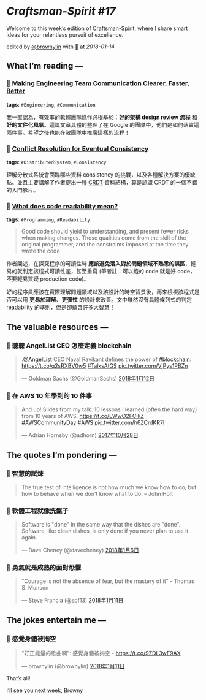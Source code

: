 # *Craftsman-Spirit #17*

Welcome to this week’s edition of [Craftsman-Spirit](https://tinyletter.com/craftsman-spirit), where I share smart ideas for your relentless pursuit of excellence.

edited by [@brownylin](https://twitter.com/brownylin) with 💖 at *2018-01-14*


## **What I’m reading —**

### 🔖 [Making Engineering Team Communication Clearer, Faster, Better](http://firstround.com/review/making-engineering-team-communication-clearer-faster-better/)

**tags**: `#Engineering`, `#Communication`

我一直認為，有效率的軟體團隊協作必根基於：**好的架構 design review 流程** 和 **好的文件化風氣**。這篇文章具體的整理了在 Google 的團隊中，他們是如何落實這兩件事。希望之後也能在敝團隊中推廣這樣的流程！


### 🔖 [Conflict Resolution for Eventual Consistency](https://www.youtube.com/watch?v=yCcWpzY8dIA)

**tags**: `#DistributedSystem`, `#Consistency`

理解分散式系統會面臨哪些資料 consistency 的挑戰，以及各種解決方案的優缺點。並且主要講解了作者提出一種 [CRDT](https://en.wikipedia.org/wiki/Conflict-free_replicated_data_type) 資料結構，算是認識 CRDT 的一個不錯的入門影片。


### 🔖 [What does code readability mean?](http://typicalprogrammer.com/what-does-code-readability-mean)

**tags**: `#Programming`, `#Readability `

> Good code should yield to understanding, and present fewer risks when making changes. Those qualities come from the skill of the original programmer, and the constraints imposed at the time they wrote the code

作者闡述，在探究程序的可讀性時 **應該避免落入對於問題領域不熟悉的誤區**，輕易的就判定該程式可讀性差，甚至重寫 (筆者註：可以跑的 code 就是好 code，不要輕易質疑 production code)。

好的程序員應該在實際理解問題領域以及該設計的時空背景後，再來檢視該程式是否可以用 **更易於理解**、**更彈性** 的設計來改善。文中雖然沒有具體條列式的判定 readability 的準則，但是卻蘊含許多大智慧！


## **The valuable resources —**

### 🔦 聽聽 AngelList CEO 怎麼定義 blockchain

<blockquote class="twitter-tweet" data-cards="hidden" data-lang="zh-tw"><p lang="en" dir="ltr">.<a href="https://twitter.com/AngelList?ref_src=twsrc%5Etfw">@AngelList</a> CEO Naval Ravikant defines the power of <a href="https://twitter.com/hashtag/blockchain?src=hash&amp;ref_src=twsrc%5Etfw">#blockchain</a>: <a href="https://t.co/q2sRXBV0w5">https://t.co/q2sRXBV0w5</a> <a href="https://twitter.com/hashtag/TalksAtGS?src=hash&amp;ref_src=twsrc%5Etfw">#TalksAtGS</a> <a href="https://t.co/VjPys1PBZn">pic.twitter.com/VjPys1PBZn</a></p>&mdash; Goldman Sachs (@GoldmanSachs) <a href="https://twitter.com/GoldmanSachs/status/951906924240531458?ref_src=twsrc%5Etfw">2018年1月12日</a></blockquote>

### 🔦 在 AWS 10 年學到的 10 件事

<blockquote class="twitter-tweet" data-cards="hidden" data-lang="zh-tw"><p lang="en" dir="ltr">And up! Slides from my talk: 10 lessons I learned (often the hard way) from 10 years of AWS.  <a href="https://t.co/LWwO2FClkZ">https://t.co/LWwO2FClkZ</a> <a href="https://twitter.com/hashtag/AWSCommunityDay?src=hash&amp;ref_src=twsrc%5Etfw">#AWSCommunityDay</a> <a href="https://twitter.com/hashtag/AWS?src=hash&amp;ref_src=twsrc%5Etfw">#AWS</a> <a href="https://t.co/h6ZCrdKR7l">pic.twitter.com/h6ZCrdKR7l</a></p>&mdash; Adrian Hornsby (@adhorn) <a href="https://twitter.com/adhorn/status/924285188850450432?ref_src=twsrc%5Etfw">2017年10月28日</a></blockquote>


## **The quotes I’m pondering —**

### 📌 智慧的試煉

> The true test of intelligence is not how much we know how to do, but how to behave when we don't know what to do. – John Holt


### 📌 軟體工程就像洗盤子

<blockquote class="twitter-tweet" data-lang="zh-tw"><p lang="en" dir="ltr">Software is &quot;done&quot; in the same way that the dishes are &quot;done&quot;. Software, like clean dishes, is only done if you never plan to use it again.</p>&mdash; Dave Cheney (@davecheney) <a href="https://twitter.com/davecheney/status/949598298741985280?ref_src=twsrc%5Etfw">2018年1月6日</a></blockquote>

### 📌 勇氣就是成熟的面對恐懼

<blockquote class="twitter-tweet" data-lang="zh-tw"><p lang="en" dir="ltr">&quot;Courage is not the absence of fear, but the mastery of it” - Thomas S. Monson</p>&mdash; Steve Francia (@spf13) <a href="https://twitter.com/spf13/status/951266807771316225?ref_src=twsrc%5Etfw">2018年1月11日</a></blockquote>


## **The jokes entertain me —**

### 🤣 感覺身體被掏空

<blockquote class="twitter-tweet" data-cards="hidden" data-lang="zh-tw"><p lang="ja" dir="ltr">&quot;好正能量的歌曲啊&quot;: 感覺身體被掏空 - <a href="https://t.co/9ZDL3wF9AX">https://t.co/9ZDL3wF9AX</a></p>&mdash; brownylin (@brownylin) <a href="https://twitter.com/brownylin/status/951280697410437120?ref_src=twsrc%5Etfw">2018年1月11日</a></blockquote>


That’s all!

I’ll see you next week, Browny

